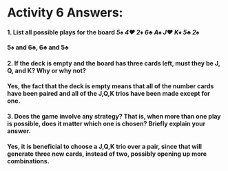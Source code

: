 
<h1><b>Activity 6 Answers:<b></h1>

<h4>1. List all possible plays for the board <i> 5&spades;   4&hearts;   2&diams;   6&clubs;   A&spades;   J&hearts;    K&diams;   5&clubs;   2&spades; </i></h4>


 5&spades; and 6&clubs;, 6&clubs; and 5&clubs;
 
 <h4>2. If the deck is empty and the board has three cards left, must they be J, Q, and K? Why or why not?</h4>
 
 Yes, the fact that the deck is empty means that all of the number cards have been paired and all of the J,Q,K trios have been made except for one.
 
 <h4>3. Does the game involve any strategy? That is, when more than one play is possible, does it matter which one is chosen? Briefly explain your answer.</h4>
 
Yes, it is beneficial to choose a J,Q,K trio over a pair, since that will generate three new cards, instead of two, possibly opening up more combinations.
 
 
 